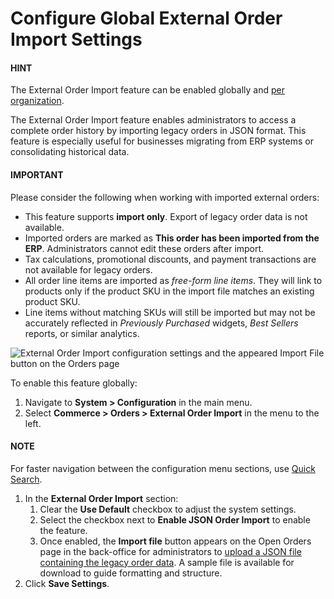 <a id="system-configuration-orders-external-order-import"></a>

# Configure Global External Order Import Settings

#### HINT
The External Order Import feature can be enabled globally and [per organization](../../../user-management/organizations/org-configuration/commerce/orders/organization-external-order-import.md#configuration-commerce-orders-external-order-import-org).

The External Order Import feature enables administrators to access a complete order history by importing legacy orders in JSON format. This feature is especially useful for businesses migrating from ERP systems or consolidating historical data.

#### IMPORTANT
Please consider the following when working with imported external orders:

* This feature supports **import only**. Export of legacy order data is not available.
* Imported orders are marked as **This order has been imported from the ERP**. Administrators cannot edit these orders after import.
* Tax calculations, promotional discounts, and payment transactions are not available for legacy orders.
* All order line items are imported as *free-form line items*. They will link to products only if the product SKU in the import file matches an existing product SKU.
* Line items without matching SKUs will still be imported but may not be accurately reflected in *Previously Purchased* widgets, *Best Sellers* reports, or similar analytics.

![External Order Import configuration settings and the appeared Import File button on the Orders page](user/img/system/config_commerce/order/external-order-import.png)

To enable this feature globally:

1. Navigate to **System > Configuration** in the main menu.
2. Select **Commerce > Orders > External Order Import** in the menu to the left.

#### NOTE
For faster navigation between the configuration menu sections, use [Quick Search](../../quick-search.md#user-guide-system-configuration-quick-search).

1. In the **External Order Import** section:
   1. Clear the **Use Default** checkbox to adjust the system settings.
   2. Select the checkbox next to **Enable JSON Order Import** to enable the feature.
   3. Once enabled, the **Import file** button appears on the Open Orders page in the back-office for administrators to [upload a JSON file containing the legacy order data](../../../../sales/orders/external-orders-import.md#user-guide-sales-orders-external-orders-import). A sample file is available for download to guide formatting and structure.
2. Click **Save Settings**.
